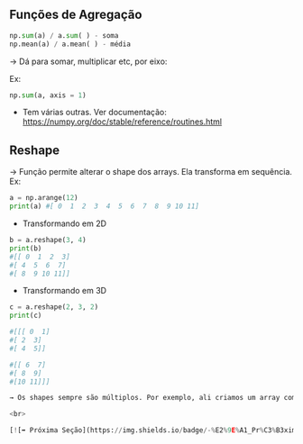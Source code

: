 ## Funções de Agregação

```python
np.sum(a) / a.sum( ) - soma
np.mean(a) / a.mean( ) - média
``` 

→ Dá para somar, multiplicar etc, por eixo:

Ex: 
```python
np.sum(a, axis = 1)
```

- Tem várias outras. Ver documentação: https://numpy.org/doc/stable/reference/routines.html

## Reshape
→ Função permite alterar o shape dos arrays. Ela transforma em sequência. Ex:
```python
a = np.arange(12)
print(a) #[ 0  1  2  3  4  5  6  7  8  9 10 11]
```

- Transformando em 2D
```python
b = a.reshape(3, 4)
print(b)
#[[ 0  1  2  3]
#[ 4  5  6  7]
#[ 8  9 10 11]]
```

- Transformando em 3D
```python
c = a.reshape(2, 3, 2)
print(c)

#[[[ 0  1]
#[ 2  3]
#[ 4  5]]

#[[ 6  7]
#[ 8  9]
#[10 11]]]

→ Os shapes sempre são múltiplos. Por exemplo, ali criamos um array com arange de 12 elementos. Então, criamos um array 2D a partir dele, com 12 elementos também (3 vezes 4). Enfim, depois criamos um array 3D (2 vezes 3 vezes 2).

<br>

[![➡ Próxima Seção](https://img.shields.io/badge/-%E2%9E%A1_Pr%C3%B3xima_Se%C3%A7%C3%A3o:_Indexa%C3%A7%C3%A3o-blue?style=for-the-badge&color=007BFF)](https://github.com/biankyrou/data-science-lab/blob/main/Guia%20de%20Estudos/3-%20Numpy/4-%20Indexa%C3%A7%C3%A3o.md)
